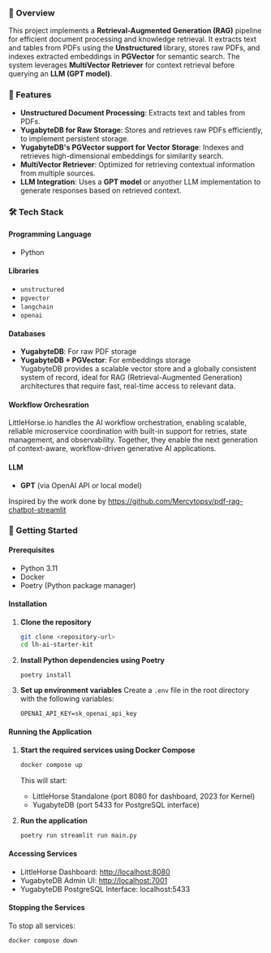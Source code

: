 ### 📌 Overview

This project implements a **Retrieval-Augmented Generation (RAG)** pipeline for efficient document processing and knowledge retrieval. It extracts text and tables from PDFs using the **Unstructured** library, stores raw PDFs, and indexes extracted embeddings in **PGVector** for semantic search. The system leverages **MultiVector Retriever** for context retrieval before querying an **LLM (GPT model)**.

### 🚀 Features

- **Unstructured Document Processing**: Extracts text and tables from PDFs.  
- **YugabyteDB for Raw Storage**: Stores and retrieves raw PDFs efficiently, to implement persistent storage.  
- **YugabyteDB's PGVector support for Vector Storage**: Indexes and retrieves high-dimensional embeddings for similarity search.  
- **MultiVector Retriever**: Optimized for retrieving contextual information from multiple sources.  
- **LLM Integration**: Uses a **GPT model** or anyother LLM implementation to generate responses based on retrieved context.  

### 🛠️ Tech Stack

#### Programming Language

- Python  

#### Libraries

- `unstructured`
- `pgvector`
- `langchain`
- `openai`

#### Databases

- **YugabyteDB**: For raw PDF storage  
- **YugabyteDB + PGVector**: For embeddings storage  
YugabyteDB provides a scalable vector store and a globally consistent system of record, ideal for RAG (Retrieval-Augmented Generation) architectures that require fast, real-time access to relevant data.

#### Workflow Orchesration

LittleHorse.io handles the AI workflow orchestration, enabling scalable, reliable microservice coordination with built-in support for retries, state management, and observability. Together, they enable the next generation of context-aware, workflow-driven generative AI applications.

#### LLM

- **GPT** (via OpenAI API or local model)

Inspired by the work done by <https://github.com/Mercytopsy/pdf-rag-chatbot-streamlit>

### 🚀 Getting Started

#### Prerequisites

- Python 3.11
- Docker
- Poetry (Python package manager)

#### Installation

1. **Clone the repository**

   ```bash
   git clone <repository-url>
   cd lh-ai-starter-kit
   ```

2. **Install Python dependencies using Poetry**

   ```bash
   poetry install
   ```

3. **Set up environment variables**
   Create a `.env` file in the root directory with the following variables:

   ```
   OPENAI_API_KEY=sk_openai_api_key
   ```

#### Running the Application

1. **Start the required services using Docker Compose**

   ```bash
   docker compose up
   ```

   This will start:
   - LittleHorse Standalone (port 8080 for dashboard, 2023 for Kernel)
   - YugabyteDB (port 5433 for PostgreSQL interface)

2. **Run the application**

   ```bash
   poetry run streamlit run main.py
   ```

#### Accessing Services

- LittleHorse Dashboard: <http://localhost:8080>
- YugabyteDB Admin UI: <http://localhost:7001>
- YugabyteDB PostgreSQL Interface: localhost:5433

#### Stopping the Services

To stop all services:

```bash
docker compose down
```
